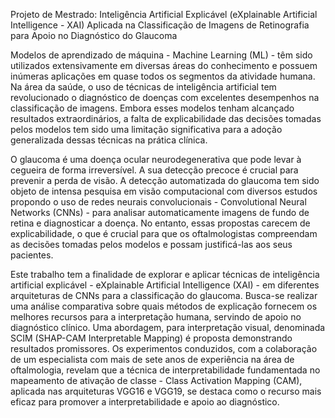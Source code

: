 Projeto de Mestrado: Inteligência Artificial Explicável (eXplainable Artificial Intelligence - XAI) Aplicada na Classificação de Imagens de Retinografia para Apoio no Diagnóstico do Glaucoma

Modelos de aprendizado de máquina - Machine Learning (ML) - têm sido utilizados extensivamente em diversas áreas do conhecimento e possuem inúmeras aplicações em quase todos os segmentos da atividade humana. Na área da saúde, o uso de técnicas de inteligência artificial tem revolucionado o diagnóstico de doenças com excelentes desempenhos na classificação de imagens. Embora esses modelos tenham alcançado resultados extraordinários, a falta de explicabilidade das decisões tomadas pelos modelos tem sido uma limitação significativa para a adoção generalizada dessas técnicas na prática clínica. 

O glaucoma é uma doença ocular neurodegenerativa que pode levar à cegueira de forma irreversível. A sua detecção precoce é crucial para prevenir a perda de visão. A detecção automatizada do glaucoma tem sido objeto de intensa pesquisa em visão computacional com diversos estudos propondo o uso de redes neurais convolucionais - Convolutional Neural Networks (CNNs) - para analisar automaticamente imagens de fundo de retina e diagnosticar a doença. No entanto, essas propostas carecem de explicabilidade, o que é crucial para que os oftalmologistas compreendam as decisões tomadas pelos modelos e possam justificá-las aos seus pacientes. 

Este trabalho tem a finalidade de explorar e aplicar técnicas de inteligência artificial explicável - eXplainable Artificial Intelligence (XAI) - em diferentes arquiteturas de  CNNs para a classificação do glaucoma. Busca-se realizar uma análise comparativa sobre quais métodos de explicação fornecem os melhores recursos para a interpretação humana, servindo de apoio no diagnóstico clínico. Uma abordagem, para interpretação visual, denominada SCIM (SHAP-CAM Interpretable Mapping) é proposta demonstrando resultados promissores. Os experimentos conduzidos, com a colaboração de um especialista com mais de sete anos de experiência na área de oftalmologia, revelam que a técnica de interpretabilidade fundamentada no mapeamento de ativação de classe - Class Activation Mapping (CAM), aplicada nas arquiteturas VGG16 e VGG19, se destaca como o recurso mais eficaz para promover a interpretabilidade e apoio ao diagnóstico.
